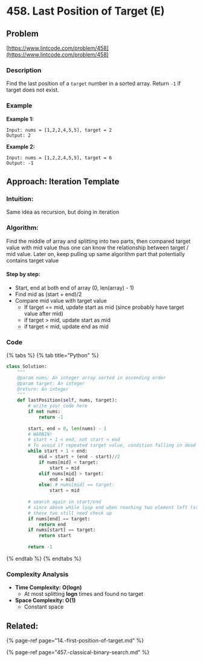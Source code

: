 # 458. Last Position of Target \(E\)

## Problem

[https://www.lintcode.com/problem/458](https://www.lintcode.com/problem/458)

### Description

Find the last position of a `target` number in a sorted array. Return `-1` if target does not exist.

### Example

**Example 1:**

```text
Input: nums = [1,2,2,4,5,5], target = 2
Output: 2
```

**Example 2:**

```text
Input: nums = [1,2,2,4,5,5], target = 6
Output: -1
```

## Approach: Iteration Template

### Intuition:

Same idea as recursion, but doing in iteration

### Algorithm: 

Find the middle of array and splitting into two parts, then compared target value with mid value thus one can know the relationship between target / mid value. Later on, keep pulling up same algorithm part that potentially contains target value

#### Step by step: 

* Start, end at both end of array \(0, len\(array\) - 1\)
* Find mid as \(start + end\)/2
* Compare mid value with target value
  * If target == mid, update start as mid \(since probably have target value after mid\)
  * if target &gt; mid, update start as mid
  * if target &lt; mid, update end as mid

### Code

{% tabs %}
{% tab title="Python" %}
```python
class Solution:
    """
    @param nums: An integer array sorted in ascending order
    @param target: An integer
    @return: An integer
    """
    def lastPosition(self, nums, target):
        # write your code here
        if not nums:
            return -1
        
        start, end = 0, len(nums) - 1
        # WARNIN!
        # start + 1 < end, not start < end
        # To avoid if repeated target value, condition falling in dead lock 
        while start + 1 < end:
            mid = start + (end - start)//2
            if nums[mid] < target:
                start = mid
            elif nums[mid] > target:
                end = mid
            else: # nums[mid] == target:
                start = mid
        
        # search again in start/end
        # since above while loop end when reaching two element left (start + end)
        # these two still need check up 
        if nums[end] == target:
            return end
        if nums[start] == target:
            return start    
        
        return -1
```
{% endtab %}
{% endtabs %}

### Complexity Analysis

* **Time Complexity:** **O\(logn\)**
  * At most splitting **logn** times and found no target
* **Space Complexity: O\(1\)**
  * Constant space

## Related:

{% page-ref page="14.-first-position-of-target.md" %}

{% page-ref page="457.-classical-binary-search.md" %}

